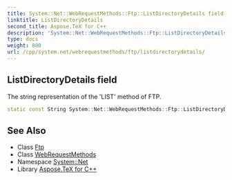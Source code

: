 ```yaml
---
title: System::Net::WebRequestMethods::Ftp::ListDirectoryDetails field
linktitle: ListDirectoryDetails
second_title: Aspose.TeX for C++
description: 'System::Net::WebRequestMethods::Ftp::ListDirectoryDetails field. The string representation of the ''LIST'' method of FTP in C++.'
type: docs
weight: 800
url: /cpp/system.net/webrequestmethods/ftp/listdirectorydetails/
---
```

## ListDirectoryDetails field


The string representation of the 'LIST' method of FTP.

```cpp
static const String System::Net::WebRequestMethods::Ftp::ListDirectoryDetails
```

## See Also

* Class [Ftp](../)
* Class [WebRequestMethods](../../)
* Namespace [System::Net](../../../)
* Library [Aspose.TeX for C++](../../../../)
